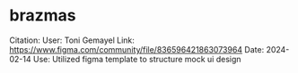 # brazmas

Citation:
User: Toni Gemayel
Link: https://www.figma.com/community/file/836596421863073964
Date: 2024-02-14
Use: Utilized figma template to structure mock ui design
